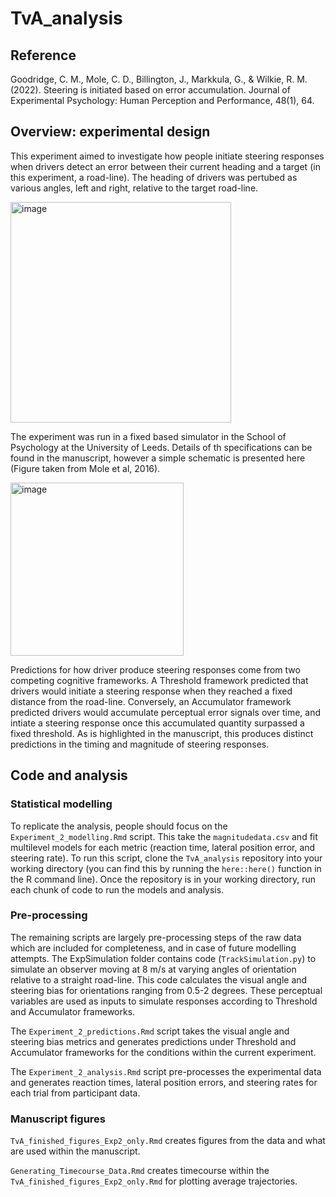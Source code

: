 # TvA_analysis

## Reference
Goodridge, C. M., Mole, C. D., Billington, J., Markkula, G., & Wilkie, R. M. (2022). Steering is initiated based on error accumulation. Journal of Experimental Psychology: Human Perception and Performance, 48(1), 64.

## Overview: experimental design 
This experiment aimed to investigate how people initiate steering responses when drivers detect an error between their current heading and a target (in this experiment, a road-line). The heading of drivers was pertubed as various angles, left and right, relative to the target road-line. 

<img width="353" alt="image" src="https://github.com/courtneygoodridge/TvA_analysis/assets/44811378/ee0cb499-2dc8-4dab-a88b-c1e0a9754136">

The experiment was run in a fixed based simulator in the School of Psychology at the University of Leeds. Details of th specifications can be found in the manuscript, however a simple schematic is presented here (Figure taken from Mole et al, 2016). 

<img width="277" alt="image" src="https://github.com/courtneygoodridge/TvA_analysis/assets/44811378/31e75192-2a35-4c45-b80a-725ac8f3f9c1">

Predictions for how driver produce steering responses come from two competing cognitive frameworks. A Threshold framework predicted that drivers would initiate a steering response when they reached a fixed distance from the road-line. Conversely, an Accumulator framework predicted drivers would accumulate perceptual error signals over time, and intiate a steering response once this accumulated quantity surpassed a fixed threshold. As is highlighted in the manuscript, this produces distinct predictions in the timing and magnitude of steering responses. 

## Code and analysis
### Statistical modelling
To replicate the analysis, people should focus on the `Experiment_2_modelling.Rmd` script. This take the `magnitudedata.csv` and fit multilevel models for each metric (reaction time, lateral position error, and steering rate). To run this script, clone the `TvA_analysis` repository into your working directory (you can find this by running the `here::here()` function in the R command line). Once the repository is in your working directory, run each chunk of code to run the models and analysis. 

### Pre-processing
The remaining scripts are largely pre-processing steps of the raw data which are included for completeness, and in case of future modelling attempts. The ExpSimulation folder contains code (`TrackSimulation.py`) to simulate an observer moving at 8 m/s at varying angles of orientation relative to a straight road-line. This code calculates the visual angle and steering bias for orientations ranging from 0.5-2 degrees. These perceptual variables are used as inputs to simulate responses according to Threshold and Accumulator frameworks. 

The `Experiment_2_predictions.Rmd` script takes the visual angle and steering bias metrics and generates predictions under Threshold and Accumulator frameworks for the conditions within the current experiment.

The `Experiment_2_analysis.Rmd` script pre-processes the experimental data  and generates reaction times, lateral position errors, and steering rates for each trial from participant data. 

### Manuscript figures
`TvA_finished_figures_Exp2_only.Rmd` creates figures from the data and what are used within the manuscript. 

`Generating_Timecourse_Data.Rmd` creates timecourse within the `TvA_finished_figures_Exp2_only.Rmd` for plotting average trajectories. 

